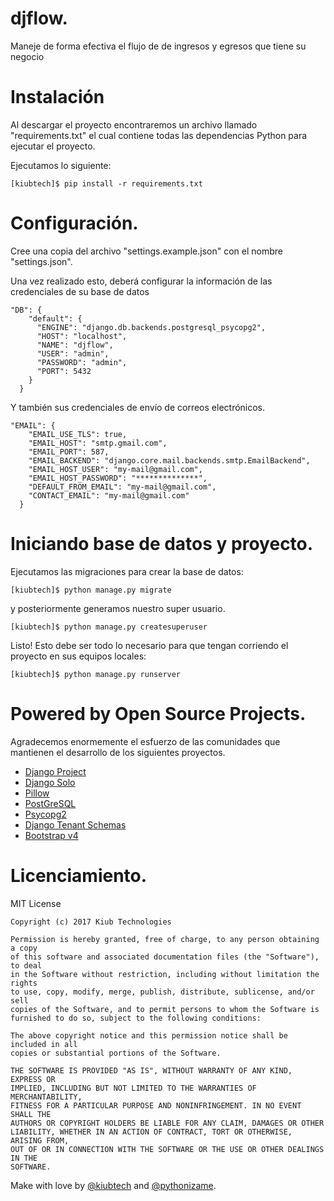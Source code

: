 # djflow.

Maneje de forma efectiva el flujo de de ingresos y egresos que tiene su negocio

# Instalación

Al descargar el proyecto encontraremos un archivo llamado "requirements.txt" el cual contiene todas las dependencias Python para ejecutar el proyecto. 

Ejecutamos lo siguiente: 

    [kiubtech]$ pip install -r requirements.txt


# Configuración.

Cree una copia del archivo "settings.example.json" con el nombre "settings.json".

Una vez realizado esto, deberá configurar la información de las credenciales de su base de datos

    "DB": {
        "default": {
          "ENGINE": "django.db.backends.postgresql_psycopg2",
          "HOST": "localhost",
          "NAME": "djflow",
          "USER": "admin",
          "PASSWORD": "admin",
          "PORT": 5432
        }
      }


Y también sus credenciales de envío de correos electrónicos. 

    "EMAIL": {
        "EMAIL_USE_TLS": true,
        "EMAIL_HOST": "smtp.gmail.com",
        "EMAIL_PORT": 587,
        "EMAIL_BACKEND": "django.core.mail.backends.smtp.EmailBackend",
        "EMAIL_HOST_USER": "my-mail@gmail.com",
        "EMAIL_HOST_PASSWORD": "**************",
        "DEFAULT_FROM_EMAIL": "my-mail@gmail.com",
        "CONTACT_EMAIL": "my-mail@gmail.com"
      }

# Iniciando base de datos y proyecto.

Ejecutamos las migraciones para crear la base de datos: 

    [kiubtech]$ python manage.py migrate


y posteriormente generamos nuestro super usuario. 

    [kiubtech]$ python manage.py createsuperuser


Listo! Esto debe ser todo lo necesario para que tengan corriendo el proyecto en sus equipos locales: 

    [kiubtech]$ python manage.py runserver

# Powered by Open Source Projects. 

Agradecemos enormemente el esfuerzo de las comunidades que mantienen el desarrollo de los siguientes proyectos.

- [Django Project](https://www.djangoproject.com)
- [Django Solo](https://github.com/lazybird/django-solo)
- [Pillow](https://github.com/python-pillow/Pillow)
- [PostGreSQL](https://www.postgresql.org/)
- [Psycopg2](https://github.com/psycopg/psycopg2)
- [Django Tenant Schemas](https://github.com/bernardopires/django-tenant-schemas)
- [Bootstrap v4](http://getbootstrap.com/)


# Licenciamiento.

MIT License

    Copyright (c) 2017 Kiub Technologies
    
    Permission is hereby granted, free of charge, to any person obtaining a copy
    of this software and associated documentation files (the "Software"), to deal
    in the Software without restriction, including without limitation the rights
    to use, copy, modify, merge, publish, distribute, sublicense, and/or sell
    copies of the Software, and to permit persons to whom the Software is
    furnished to do so, subject to the following conditions:
    
    The above copyright notice and this permission notice shall be included in all
    copies or substantial portions of the Software.
    
    THE SOFTWARE IS PROVIDED "AS IS", WITHOUT WARRANTY OF ANY KIND, EXPRESS OR
    IMPLIED, INCLUDING BUT NOT LIMITED TO THE WARRANTIES OF MERCHANTABILITY,
    FITNESS FOR A PARTICULAR PURPOSE AND NONINFRINGEMENT. IN NO EVENT SHALL THE
    AUTHORS OR COPYRIGHT HOLDERS BE LIABLE FOR ANY CLAIM, DAMAGES OR OTHER
    LIABILITY, WHETHER IN AN ACTION OF CONTRACT, TORT OR OTHERWISE, ARISING FROM,
    OUT OF OR IN CONNECTION WITH THE SOFTWARE OR THE USE OR OTHER DEALINGS IN THE
    SOFTWARE.



Make with love by [@kiubtech](https://twitter.com/kiubtech) and [@pythonizame](https://twitter.com/pythonizame).


